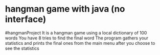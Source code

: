 # hangman game with java (no interface)

#hangmanProject
It is a hangman game using a local dictionary of 100 words
You have 8 tries to find the final word
The program gathers your statistics and prints the final ones from the main menu after you choose to see the statistics

